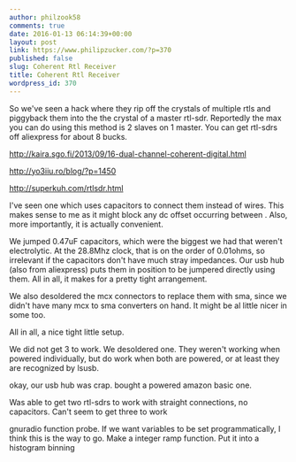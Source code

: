 ```yaml
---
author: philzook58
comments: true
date: 2016-01-13 06:14:39+00:00
layout: post
link: https://www.philipzucker.com/?p=370
published: false
slug: Coherent Rtl Receiver
title: Coherent Rtl Receiver
wordpress_id: 370
---
```


So we've seen a hack where they rip off the crystals of multiple rtls and piggyback them into the the crystal of a master rtl-sdr. Reportedly the max you can do using this method is 2 slaves on 1 master. You can get rtl-sdrs off aliexpress for about 8 bucks.

http://kaira.sgo.fi/2013/09/16-dual-channel-coherent-digital.html

http://yo3iiu.ro/blog/?p=1450

http://superkuh.com/rtlsdr.html

I've seen one which uses capacitors to connect them instead of wires. This makes sense to me as it might block any dc offset occurring between . Also, more importantly, it is actually convenient.

We jumped 0.47uF capacitors, which were the biggest we had that weren't electrolytic. At the 28.8Mhz clock, that is on the order of 0.01ohms, so irrelevant if the capacitors don't have much stray impedances. Our usb hub (also from aliexpress) puts them in position to be jumpered directly using them. All in all, it makes for a pretty tight arrangement.

We also desoldered the mcx connectors to replace them with sma, since we didn't have many mcx to sma converters on hand. It might be al little nicer in some too.

All in all, a nice tight little setup.

We did not get 3 to work. We desoldered one. They weren't working when powered individually, but do work when both are powered, or at least they are recognized by lsusb.

okay, our usb hub was crap. bought a powered amazon basic one.

Was able to get two rtl-sdrs to work with straight connections, no capacitors. Can't seem to get three to work





gnuradio function probe. If we want variables to be set programmatically, I think this is the way to go. Make a integer ramp function. Put it into a histogram binning




